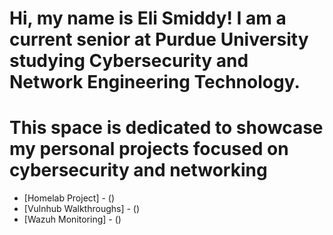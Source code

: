 <h1>Hi, my name is Eli Smiddy! I am a current senior at Purdue University studying Cybersecurity and Network Engineering Technology. </h1>

<h1>This space is dedicated to showcase my personal projects focused on cybersecurity and networking</h1>

  - [Homelab Project] - ()
  - [Vulnhub Walkthroughs] - ()
  - [Wazuh Monitoring] - ()
